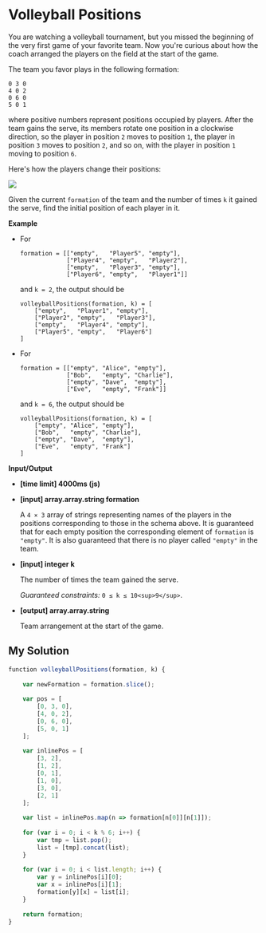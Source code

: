 # Volleyball Positions
﻿You are watching a volleyball tournament, but you missed the beginning of the very first game of your favorite team. Now you're curious about how the coach arranged the players on the field at the start of the game.

The team you favor plays in the following formation:

```
0 3 0
4 0 2
0 6 0
5 0 1

```

where positive numbers represent positions occupied by players. After the team gains the serve, its members rotate one position in a clockwise direction, so the player in position `2` moves to position `1`, the player in position `3` moves to position `2`, and so on, with the player in position `1` moving to position `6`.

Here's how the players change their positions:

![](https://codefightsuserpics.s3.amazonaws.com/tasks/volleyballPositions/img/example.png?_tm=1491409891893)

Given the current `formation` of the team and the number of times `k` it gained the serve, find the initial position of each player in it.

**Example**

*   For

    ```
    formation = [["empty",   "Player5", "empty"],
                 ["Player4", "empty",   "Player2"],
                 ["empty",   "Player3", "empty"],
                 ["Player6", "empty",   "Player1"]]

    ```

    and `k = 2`, the output should be

    ```
    volleyballPositions(formation, k) = [
        ["empty",   "Player1", "empty"],
        ["Player2", "empty",   "Player3"],
        ["empty",   "Player4", "empty"],
        ["Player5", "empty",   "Player6"]
    ]

    ```

*   For

    ```
    formation = [["empty", "Alice", "empty"],
                 ["Bob",   "empty", "Charlie"],
                 ["empty", "Dave",  "empty"],
                 ["Eve",   "empty", "Frank"]]

    ```

    and `k = 6`, the output should be

    ```
    volleyballPositions(formation, k) = [
        ["empty", "Alice", "empty"],
        ["Bob",   "empty", "Charlie"],
        ["empty", "Dave",  "empty"],
        ["Eve",   "empty", "Frank"]
    ]

    ```

**Input/Output**

*   **[time limit] 4000ms (js)**

*   **[input] array.array.string formation**

    A `4 × 3` array of strings representing names of the players in the positions corresponding to those in the schema above.
    It is guaranteed that for each empty position the corresponding element of `formation` is `"empty"`.
    It is also guaranteed that there is no player called `"empty"` in the team.

*   **[input] integer k**

    The number of times the team gained the serve.

    _Guaranteed constraints:_
    `0 ≤ k ≤ 10<sup>9</sup>`.

*   **[output] array.array.string**

    Team arrangement at the start of the game.


## My Solution
```javascript
﻿function volleyballPositions(formation, k) {
    
    var newFormation = formation.slice();
    
    var pos = [
        [0, 3, 0],
        [4, 0, 2],
        [0, 6, 0],
        [5, 0, 1]
    ];
    
    var inlinePos = [
        [3, 2],
        [1, 2],
        [0, 1],
        [1, 0],
        [3, 0],
        [2, 1]
    ];
    
    var list = inlinePos.map(n => formation[n[0]][n[1]]);
    
    for (var i = 0; i < k % 6; i++) {
        var tmp = list.pop();
        list = [tmp].concat(list);
    }
    
    for (var i = 0; i < list.length; i++) {
        var y = inlinePos[i][0];
        var x = inlinePos[i][1];
        formation[y][x] = list[i];
    }
    
    return formation;
}
​
```
